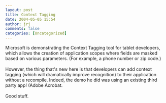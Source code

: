 ```yaml
---
layout: post
title: Context Tagging
date: 2004-05-05 15:54
author: jrj
comments: false
categories: [Uncategorized]
---
```

Microsoft is demonstrating the Context Tagging tool for tablet developers, which allows the creation of application scopes where fields are masked based on various parameters. (For example, a phone number or zip code.)
<br />
<br />However, the thing that's new here is that developers can add context tagging (which will dramatically improve recognition) to their application without a recompile. Indeed, the demo he did was using an existing third party app! (Adobe Acrobat.
<br />
<br />Good stuff.
